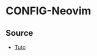 # CONFIG-Neovim
## Source

- [Tuto](https://vincent.jousse.org/blog/fr/tech/configurer-neovim-comme-ide-a-partir-de-zero-tutoriel-guide/)
